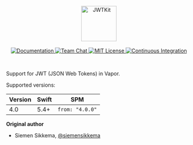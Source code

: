 <p align="center">
    <picture>
        <source media="(prefers-color-scheme: dark)" srcset="https://github.com/vapor/jwt/assets/1130717/8c1b20b9-af69-43e3-899f-fb575fad9fb7">
        <source media="(prefers-color-scheme: light)" srcset="https://github.com/vapor/jwt/assets/1130717/c8f4c9f2-fbc6-46e5-89e7-f10ac17bb1a4">
        <img src="https://github.com/vapor/jwt/assets/1130717/bdc5befe-01c4-4e50-a203-c6ef71e16394" height="96" alt="JWTKit">
    </picture> 
    <br>
    <br>
    <a href="https://docs.vapor.codes/4.0/">
        <img src="https://design.vapor.codes/images/readthedocs.svg" alt="Documentation">
    </a>
    <a href="https://discord.gg/vapor">
        <img src="https://design.vapor.codes/images/discordchat.svg" alt="Team Chat">
    </a>
    <a href="LICENSE">
        <img src="https://design.vapor.codes/images/mitlicense.svg" alt="MIT License">
    </a>
    <a href="https://github.com/vapor/jwt/actions/workflows/test.yml">
        <img src="https://img.shields.io/github/actions/workflow/status/vapor/jwt/test.yml?event=push&style=plastic&logo=github&label=tests&logoColor=%23ccc" alt="Continuous Integration">
    </a>
</p>
<br>

Support for JWT (JSON Web Tokens) in Vapor.

Supported versions:

|Version|Swift|SPM|
|---|---|---|
|4.0|5.4+|`from: "4.0.0"`|

**Original author**

- Siemen Sikkema, [@siemensikkema](http://github.com/siemensikkema)  
